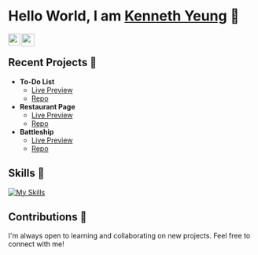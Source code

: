 # Hello World, I am [Kenneth Yeung](https://kyeung36220.github.io/homepage/) 👋
<a href="https://www.linkedin.com/in/kenneth-yeung/">
  <img align="left" width="24px" src="https://cdn.simpleicons.org/linkedin"  />
</a>
<a href="mailto:kyeung36220@gmail.com">
  <img align="left" width="26px" src="https://cdn.simpleicons.org/gmail" />
</a>  
<br />

## Recent Projects 🚀
* **To-Do List** 
  * [Live Preview](https://kyeung36220.github.io/todo-list/)
  * [Repo](https://github.com/kyeung36220/todo-list)
* **Restaurant Page** 
  * [Live Preview](https://kyeung36220.github.io/restaurant-page/)
  * [Repo](https://github.com/kyeung36220/restaurant-page)
* **Battleship** 
  * [Live Preview](https://kyeung36220.github.io/battleship/)
  * [Repo](https://github.com/kyeung36220/battleship)
 
## Skills 🎯
[![My Skills](https://skillicons.dev/icons?i=html,css,js,py,c,npm,webpack,regex,git,github,ps,godot)](https://skillicons.dev)

## Contributions 🤝
I'm always open to learning and collaborating on new projects. Feel free to connect with me!
